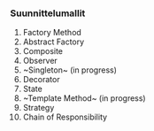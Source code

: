 ### Suunnittelumallit

1. Factory Method
2. Abstract Factory
3. Composite
4. Observer
5. ~Singleton~ (in progress)
6. Decorator
7. State
8. ~Template Method~ (in progress)
9. Strategy
10. Chain of Responsibility